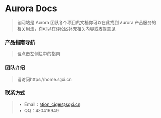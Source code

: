 # Aurora Docs

> 该网站是 Aurora 团队各个项目的文档你可以在此找到 Aurora 产品服务的相关用法，你可以在评论区补充相关内容或者提意见



### 产品指南导航

>  请点击左侧栏中的指南

### 团队介绍

> 请访问https://home.sgxi.cn

### 联系方式

> * Email：ation_ciger@sgxi.cn
> * QQ：480416949

